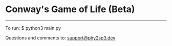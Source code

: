 # Conway's Game of Life (Beta)
__________________________________________________________________________________________________________
To run: $ python3 main.py

Questions and comments to: support@phy2sp3.dev